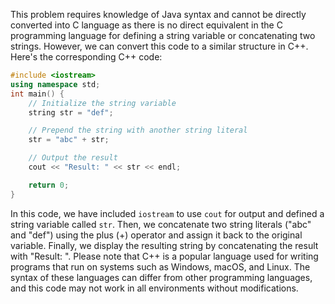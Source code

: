 This problem requires knowledge of Java syntax and cannot be directly converted into C language as there is no direct equivalent in the C programming language for defining a string variable or concatenating two strings. However, we can convert this code to a similar structure in C++. Here's the corresponding C++ code:
```cpp
#include <iostream>
using namespace std;
int main() {
    // Initialize the string variable
    string str = "def";

    // Prepend the string with another string literal
    str = "abc" + str;

    // Output the result
    cout << "Result: " << str << endl;

    return 0;
}
```
In this code, we have included `iostream` to use `cout` for output and defined a string variable called `str`. Then, we concatenate two string literals ("abc" and "def") using the plus (+) operator and assign it back to the original variable. Finally, we display the resulting string by concatenating the result with "Result: ".
Please note that C++ is a popular language used for writing programs that run on systems such as Windows, macOS, and Linux. The syntax of these languages can differ from other programming languages, and this code may not work in all environments without modifications.
